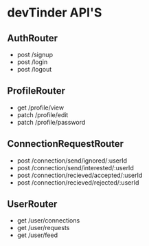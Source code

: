 # devTinder API'S

## AuthRouter
- post /signup
- post /login
- post /logout

## ProfileRouter
- get /profile/view
- patch /profile/edit
- patch /profile/password 

## ConnectionRequestRouter
- post /connection/send/ignored/:userId
- post /connection/send/interested/:userId
- post /connection/recieved/accepted/:userId
- post /connection/recieved/rejected/:userId

## UserRouter
- get /user/connections
- get /user/requests
- get /user/feed